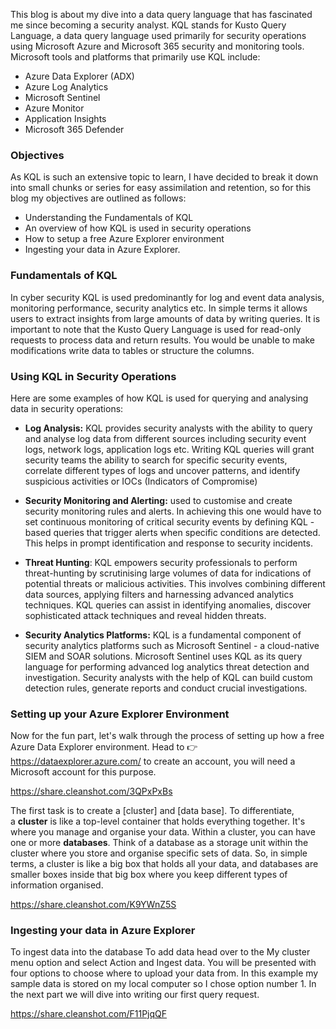 This blog is about my dive into a data query language that has fascinated me since becoming a security analyst. KQL stands for Kusto Query Language, a data query language used primarily for security operations using Microsoft Azure and Microsoft 365 security and monitoring tools. Microsoft tools and platforms that primarily use KQL include: 

- Azure Data Explorer (ADX)
- Azure Log Analytics
- Microsoft Sentinel
- Azure Monitor
- Application Insights
- Microsoft 365 Defender

### Objectives
As KQL is such an extensive topic to learn, I have decided to break it down into small chunks or series for easy assimilation and retention, so for this blog my objectives are outlined as follows:

- Understanding the Fundamentals of KQL
- An overview of how KQL is used in security operations
- How to setup a free Azure Explorer environment
- Ingesting your data in Azure Explorer.


### Fundamentals of KQL
In cyber security KQL is used predominantly for log and event data analysis, monitoring performance, security analytics etc. In simple terms it allows users to extract insights from large amounts of data by writing queries. It is important to note that the Kusto Query Language is used for read-only requests to process data and return results. You would be unable to make modifications write data to tables or structure the columns. 

### Using KQL in Security Operations
Here are some examples of how KQL is used for querying and analysing data in security operations:

- **Log Analysis:** KQL provides security analysts with the ability to query and analyse log data from different sources including security event logs, network logs, application logs etc. Writing KQL queries will grant security teams the ability to search for specific security events, correlate different types of logs and uncover patterns, and identify suspicious activities or IOCs (Indicators of Compromise)  

- **Security Monitoring and Alerting:** used to customise and create security monitoring rules and alerts. In achieving this one would have to set continuous monitoring of critical security events by defining KQL - based queries that trigger alerts when specific conditions are detected. This helps in prompt identification and response to security incidents.

- **Threat Hunting**: KQL empowers security professionals to perform threat-hunting by scrutinising large volumes of data for indications of potential threats or malicious activities. This involves combining different data sources, applying filters and harnessing advanced analytics techniques. KQL queries can assist in identifying anomalies, discover sophisticated attack techniques and reveal hidden threats.

- **Security Analytics Platforms:** KQL is a fundamental component of security analytics platforms such as Microsoft Sentinel - a cloud-native SIEM and SOAR solutions. Microsoft Sentinel uses KQL as its query language for performing advanced log analytics threat detection and investigation. Security analysts with the help of KQL can build custom detection rules, generate reports and conduct crucial investigations.


### Setting up your Azure Explorer Environment
Now for the fun part, let's walk through the process of setting up how a free Azure Data Explorer environment. Head to 👉  https://dataexplorer.azure.com/  to create an account, you will need a Microsoft account for this purpose.

https://share.cleanshot.com/3QPxPxBs

The first task is to create a [cluster] and [data base]. To differentiate, a **cluster** is like a top-level container that holds everything together. It's where you manage and organise your data. Within a cluster, you can have one or more **databases**. Think of a database as a storage unit within the cluster where you store and organise specific sets of data. So, in simple terms, a cluster is like a big box that holds all your data, and databases are smaller boxes inside that big box where you keep different types of information organised.

https://share.cleanshot.com/K9YWnZ5S

### Ingesting your data in Azure Explorer
To ingest data into the database To add data head over to the My cluster menu option and select Action and Ingest data. You will be presented with four options to choose where to upload your data from. In this example my sample data is stored on my local computer so I chose option number 1. In the next part we will dive into writing our first query request. 

https://share.cleanshot.com/F11PjqQF